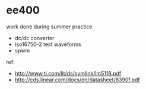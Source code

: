 # ee400
work done during summer practice

* dc/dc converter
* iso16750-2 test waveforms
* spwm 

ref: 
* http://www.ti.com/lit/ds/symlink/lm5118.pdf 
* http://cds.linear.com/docs/en/datasheet/8390f.pdf
